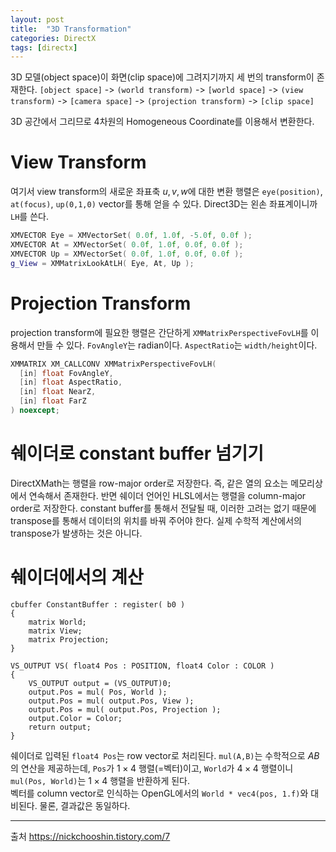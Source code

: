 ```yaml
---
layout: post
title:  "3D Transformation"
categories: DirectX
tags: [directx]
---
```

3D 모델(object space)이 화면(clip space)에 그려지기까지 세 번의 transform이 존재한다.
`[object space]` -> `(world transform)` -> `[world space]` -> `(view transform)` -> `[camera space]` -> `(projection transform)` -> `[clip space]`

3D 공간에서 그리므로 4차원의 Homogeneous Coordinate를 이용해서 변환한다.

# View Transform
여기서 view transform의 새로운 좌표축 $u,v,w$에 대한 변환 행렬은 `eye(position)`, `at(focus)`, `up(0,1,0)` vector를 통해 얻을 수 있다. Direct3D는 왼손 좌표계이니까 `LH`를 쓴다. 
```cpp
XMVECTOR Eye = XMVectorSet( 0.0f, 1.0f, -5.0f, 0.0f );
XMVECTOR At = XMVectorSet( 0.0f, 1.0f, 0.0f, 0.0f );
XMVECTOR Up = XMVectorSet( 0.0f, 1.0f, 0.0f, 0.0f );
g_View = XMMatrixLookAtLH( Eye, At, Up );
```

# Projection Transform
projection transform에 필요한 행렬은 간단하게 `XMMatrixPerspectiveFovLH`를 이용해서 만들 수 있다. `FovAngleY`는 radian이다. `AspectRatio`는 `width/height`이다. 
```cpp
XMMATRIX XM_CALLCONV XMMatrixPerspectiveFovLH(
  [in] float FovAngleY,
  [in] float AspectRatio,
  [in] float NearZ,
  [in] float FarZ
) noexcept;
```

# 쉐이더로 constant buffer 넘기기
DirectXMath는 행렬을 row-major order로 저장한다. 즉, 같은 열의 요소는 메모리상에서 연속해서 존재한다. 반면 쉐이더 언어인 HLSL에서는 행렬을 column-major order로 저장한다. constant buffer를 통해서 전달될 때, 이러한 고려는 없기 때문에 transpose를 통해서 데이터의 위치를 바꿔 주어야 한다. 실제 수학적 계산에서의 transpose가 발생하는 것은 아니다.

# 쉐이더에서의 계산
```hlsl
cbuffer ConstantBuffer : register( b0 )
{
	matrix World;
	matrix View;
	matrix Projection;
}

VS_OUTPUT VS( float4 Pos : POSITION, float4 Color : COLOR )
{
    VS_OUTPUT output = (VS_OUTPUT)0;
    output.Pos = mul( Pos, World );
    output.Pos = mul( output.Pos, View );
    output.Pos = mul( output.Pos, Projection );
    output.Color = Color;
    return output;
}
```
쉐이더로 입력된 `float4 Pos`는 row vector로 처리된다. `mul(A,B)`는 수학적으로 $AB$의 연산을 제공하는데, `Pos`가 $1 \times 4$ 행렬(=벡터)이고, `World`가 $4 \times 4$ 행렬이니 `mul(Pos, World)`는 $1 \times 4$ 행렬을 반환하게 된다.  
벡터를 column vector로 인식하는 OpenGL에서의 `World * vec4(pos, 1.f)`와 대비된다. 물론, 결과값은 동일하다.

---
출처
<https://nickchooshin.tistory.com/7>